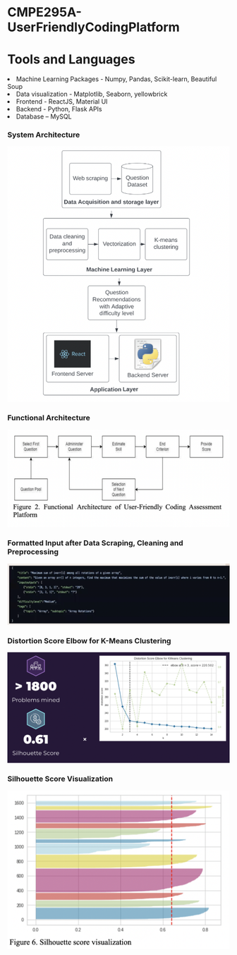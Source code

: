 # CMPE295A-UserFriendlyCodingPlatform


# Tools and Languages
<li> Machine Learning Packages - Numpy, Pandas, Scikit-learn, Beautiful Soup
<li> Data visualization - Matplotlib, Seaborn, yellowbrick
<li> Frontend - ReactJS, Material UI
<li> Backend - Python, Flask APIs
<li> Database – MySQL
  
### System Architecture
![System Architecture](/Screenshots/SystemArchitecture.png)
  
### Functional Architecture
![Functional Architecture](/Screenshots/FunctionalArchitecture.png)
  
### Formatted Input after Data Scraping, Cleaning and Preprocessing
![Input Data Format](/Screenshots/InputDataFormat.png)

### Distortion Score Elbow for K-Means Clustering
![Distortion Score Elbow for K-Means Clustering](/Screenshots/DistortionScore.png)

### Silhouette Score Visualization
![Silhouette Score Visualization](/Screenshots/SilhouetteScoreVisualization.png)
